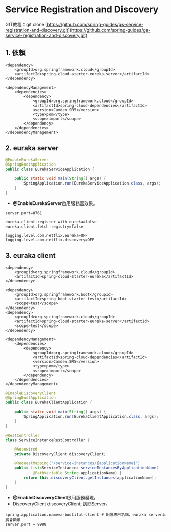 # Service Registration and Discovery

GIT教程：git clone [https://github.com/spring-guides/gs-service-registration-and-discovery.git](https://github.com/spring-guides/gs-service-registration-and-discovery.git)

## 1. 依賴

```markup
<dependency>
    <groupId>org.springframework.cloud</groupId>
    <artifactId>spring-cloud-starter-eureka-server</artifactId>
</dependency>

<dependencyManagement>
    <dependencies>
        <dependency>
            <groupId>org.springframework.cloud</groupId>
            <artifactId>spring-cloud-dependencies</artifactId>
            <version>Camden.SR5</version>
            <type>pom</type>
            <scope>import</scope>
        </dependency>
    </dependencies>
</dependencyManagement>
```

## 2. euraka server

```java
@EnableEurekaServer
@SpringBootApplication
public class EurekaServiceApplication {

    public static void main(String[] args) {
        SpringApplication.run(EurekaServiceApplication.class, args);
    }
}
```

* **@EnableEurekaServer**啟用服務器效果。

```text
server.port=8761

eureka.client.register-with-eureka=false
eureka.client.fetch-registry=false

logging.level.com.netflix.eureka=OFF
logging.level.com.netflix.discovery=OFF
```

## 3. euraka client

```markup
<dependency>
    <groupId>org.springframework.cloud</groupId>
    <artifactId>spring-cloud-starter-eureka</artifactId>
</dependency>

<dependency>
    <groupId>org.springframework.boot</groupId>
    <artifactId>spring-boot-starter-test</artifactId>
    <scope>test</scope>
</dependency>
<dependency>
    <groupId>org.springframework.cloud</groupId>
    <artifactId>spring-cloud-starter-eureka-server</artifactId>
    <scope>test</scope>
</dependency>

<dependencyManagement>
    <dependencies>
        <dependency>
            <groupId>org.springframework.cloud</groupId>
            <artifactId>spring-cloud-dependencies</artifactId>
            <version>Camden.SR5</version>
            <type>pom</type>
            <scope>import</scope>
        </dependency>
    </dependencies>
</dependencyManagement>
```

```java
@EnableDiscoveryClient
@SpringBootApplication
public class EurekaClientApplication {

    public static void main(String[] args) {
        SpringApplication.run(EurekaClientApplication.class, args);
    }
}

@RestController
class ServiceInstanceRestController {

    @Autowired
    private DiscoveryClient discoveryClient;

    @RequestMapping("/service-instances/{applicationName}")
    public List<ServiceInstance> serviceInstancesByApplicationName(
            @PathVariable String applicationName) {
        return this.discoveryClient.getInstances(applicationName);
    }
}
```

* **@EnableDiscoveryClient**啟用服務發現。
* DiscoveryClient discoveryClient; 訪問Server。

```text
spring.application.name=a-bootiful-client # 配置應用名稱，euraka server上將會顯示
server.port = 9988
```

